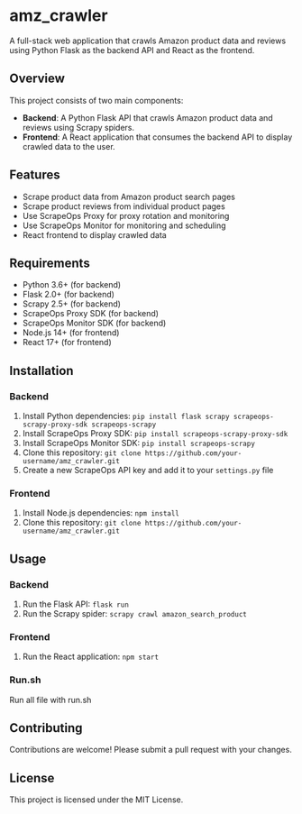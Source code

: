 # amz_crawler

A full-stack web application that crawls Amazon product data and reviews using Python Flask as the backend API and React as the frontend.

## Overview

This project consists of two main components:

* **Backend**: A Python Flask API that crawls Amazon product data and reviews using Scrapy spiders.
* **Frontend**: A React application that consumes the backend API to display crawled data to the user.

## Features

* Scrape product data from Amazon product search pages
* Scrape product reviews from individual product pages
* Use ScrapeOps Proxy for proxy rotation and monitoring
* Use ScrapeOps Monitor for monitoring and scheduling
* React frontend to display crawled data

## Requirements

* Python 3.6+ (for backend)
* Flask 2.0+ (for backend)
* Scrapy 2.5+ (for backend)
* ScrapeOps Proxy SDK (for backend)
* ScrapeOps Monitor SDK (for backend)
* Node.js 14+ (for frontend)
* React 17+ (for frontend)

## Installation

### Backend

1. Install Python dependencies: `pip install flask scrapy scrapeops-scrapy-proxy-sdk scrapeops-scrapy`
2. Install ScrapeOps Proxy SDK: `pip install scrapeops-scrapy-proxy-sdk`
3. Install ScrapeOps Monitor SDK: `pip install scrapeops-scrapy`
4. Clone this repository: `git clone https://github.com/your-username/amz_crawler.git`
5. Create a new ScrapeOps API key and add it to your `settings.py` file

### Frontend

1. Install Node.js dependencies: `npm install`
2. Clone this repository: `git clone https://github.com/your-username/amz_crawler.git`

## Usage

### Backend

1. Run the Flask API: `flask run`
2. Run the Scrapy spider: `scrapy crawl amazon_search_product`

### Frontend

1. Run the React application: `npm start`

### Run.sh

Run all file with run.sh

## Contributing

Contributions are welcome! Please submit a pull request with your changes.

## License

This project is licensed under the MIT License.